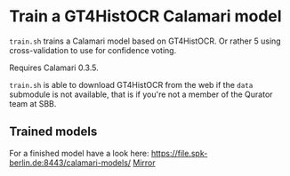 Train a GT4HistOCR Calamari model
=================================

`train.sh` trains a Calamari model based on GT4HistOCR. Or rather 5 using
cross-validation to use for confidence voting.

Requires Calamari 0.3.5.

`train.sh` is able to download GT4HistOCR from the web if the `data` submodule
is not available, that is if you're not a member of the Qurator team at SBB.

Trained models
--------------
For a finished model have a look here:
https://file.spk-berlin.de:8443/calamari-models/ [Mirror](https://ocr-d-repo.scc.kit.edu/models/calamari/GT4HistOCR/model.tar.xz)
